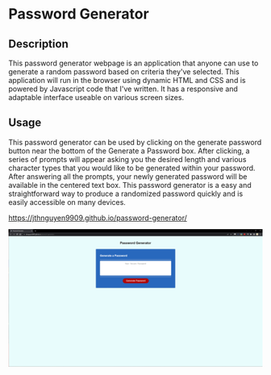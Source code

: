 # Password Generator

## Description

This password generator webpage is an application that anyone can use to generate a random password based on criteria they've selected. This application will run in the browser using dynamic HTML and CSS and is powered by Javascript code that I've written. It has a responsive and adaptable interface useable on various screen sizes.

## Usage

This password generator can be used by clicking on the generate password button near the bottom of the Generate a Password box. After clicking, a series of prompts will appear asking you the desired length and various character types that you would like to be generated within your password. After answering all the prompts, your newly generated password will be available in the centered text box. This password generator is a easy and straightforward way to produce a randomized password quickly and is easily accessible on many devices.

https://jthnguyen9909.github.io/password-generator/

![Alt text](/assets/images/deployment-screenshot.png?raw=true "password_generator-screenshot")
